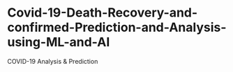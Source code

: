 # Covid-19-Death-Recovery-and-confirmed-Prediction-and-Analysis-using-ML-and-AI
COVID-19 Analysis &amp; Prediction
